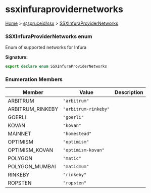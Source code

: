 # ssxinfuraprovidernetworks

[Home](https://github.com/spruceid/ssx/blob/main/documentation/reference/ssx-sdk/index.md) > [@spruceid/ssx](./) > [SSXInfuraProviderNetworks](ssx.ssxinfuraprovidernetworks.md)

### SSXInfuraProviderNetworks enum

Enum of supported networks for Infura

**Signature:**

```typescript
export declare enum SSXInfuraProviderNetworks 
```

### Enumeration Members

| Member            | Value                | Description |
| ----------------- | -------------------- | ----------- |
| ARBITRUM          | `"arbitrum"`         |             |
| ARBITRUM\_RINKEBY | `"arbitrum-rinkeby"` |             |
| GOERLI            | `"goerli"`           |             |
| KOVAN             | `"kovan"`            |             |
| MAINNET           | `"homestead"`        |             |
| OPTIMISM          | `"optimism"`         |             |
| OPTIMISM\_KOVAN   | `"optimism-kovan"`   |             |
| POLYGON           | `"matic"`            |             |
| POLYGON\_MUMBAI   | `"maticmum"`         |             |
| RINKEBY           | `"rinkeby"`          |             |
| ROPSTEN           | `"ropsten"`          |             |
